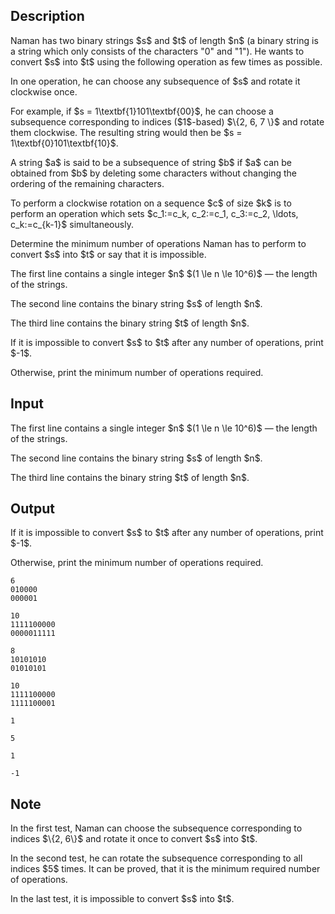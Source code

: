 ## Description

<div><p>Naman has two binary strings $s$ and $t$ of length $n$ (a binary string is a string which only consists of the characters "<span class="tex-font-style-tt">0</span>" and "<span class="tex-font-style-tt">1</span>"). He wants to convert $s$ into $t$ using the following operation as few times as possible.</p><p>In one operation, he can choose any subsequence of $s$ and rotate it clockwise once.</p><p>For example, if $s = 1\textbf{1}101\textbf{00}$, he can choose a subsequence corresponding to indices ($1$-based) $\{2, 6, 7 \}$ and rotate them clockwise. The resulting string would then be $s = 1\textbf{0}101\textbf{10}$.</p><p>A string $a$ is said to be a subsequence of string $b$ if $a$ can be obtained from $b$ by deleting some characters without changing the ordering of the remaining characters.</p><p>To perform a clockwise rotation on a sequence $c$ of size $k$ is to perform an operation which sets $c_1:=c_k, c_2:=c_1, c_3:=c_2, \ldots, c_k:=c_{k-1}$ simultaneously.</p><p>Determine the minimum number of operations Naman has to perform to convert $s$ into $t$ or say that it is impossible. </p></div><div class="input-specification"><p>The first line contains a single integer $n$ $(1 \le n \le 10^6)$&nbsp;— the length of the strings.</p><p>The second line contains the binary string $s$ of length $n$.</p><p>The third line contains the binary string $t$ of length $n$.</p></div><div class="output-specification"><p>If it is impossible to convert $s$ to $t$ after any number of operations, print $-1$.</p><p>Otherwise, print the minimum number of operations required.</p></div>

## Input

<p>The first line contains a single integer $n$ $(1 \le n \le 10^6)$&nbsp;— the length of the strings.</p><p>The second line contains the binary string $s$ of length $n$.</p><p>The third line contains the binary string $t$ of length $n$.</p>

## Output

<p>If it is impossible to convert $s$ to $t$ after any number of operations, print $-1$.</p><p>Otherwise, print the minimum number of operations required.</p>





```input1
6
010000
000001
```




```input2
10
1111100000
0000011111
```




```input3
8
10101010
01010101
```




```input4
10
1111100000
1111100001
```




```output1
1
```




```output2
5
```




```output3
1
```




```output4
-1
```



## Note

<p>In the first test, Naman can choose the subsequence corresponding to indices $\{2, 6\}$ and rotate it once to convert $s$ into $t$.</p><p>In the second test, he can rotate the subsequence corresponding to all indices $5$ times. It can be proved, that it is the minimum required number of operations.</p><p>In the last test, it is impossible to convert $s$ into $t$.</p>
